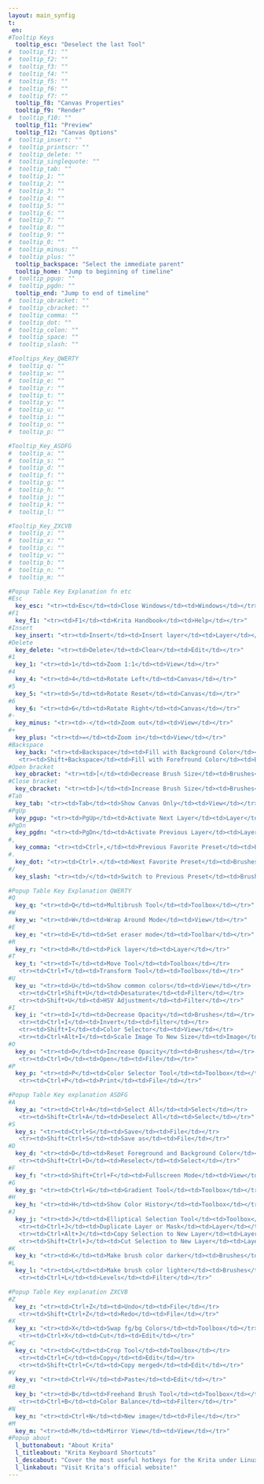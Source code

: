 ```yaml
---
layout: main_synfig
t:
 en:
#Tooltip Keys
  tooltip_esc: "Deselect the last Tool"
#  tooltip_f1: ""
#  tooltip_f2: ""
#  tooltip_f3: ""
#  tooltip_f4: ""
#  tooltip_f5: ""
#  tooltip_f6: ""
#  tooltip_f7: ""
  tooltip_f8: "Canvas Properties"
  tooltip_f9: "Render"
#  tooltip_f10: ""
  tooltip_f11: "Preview"
  tooltip_f12: "Canvas Options"
#  tooltip_insert: ""
#  tooltip_printscr: ""
#  tooltip_delete: ""
#  tooltip_singlequote: "" 
#  tooltip_tab: ""
#  tooltip_1: ""
#  tooltip_2: ""
#  tooltip_3: ""
#  tooltip_4: ""
#  tooltip_5: ""
#  tooltip_6: ""
#  tooltip_7: ""
#  tooltip_8: ""
#  tooltip_9: ""
#  tooltip_0: ""
#  tooltip_minus: ""
#  tooltip_plus: ""
  tooltip_backspace: "Select the immediate parent"
  tooltip_home: "Jump to beginning of timeline"
#  tooltip_pgup: ""
#  tooltip_pgdn: ""
  tooltip_end: "Jump to end of timeline"
#  tooltip_obracket: ""
#  tooltip_cbracket: ""
#  tooltip_comma: ""
#  tooltip_dot: ""
#  tooltip_colon: "" 
#  tooltip_space: ""
#  tooltip_slash: "" 

#Tooltips_Key_QWERTY
#  tooltip_q: ""
#  tooltip_w: ""
#  tooltip_e: ""
#  tooltip_r: ""
#  tooltip_t: ""
#  tooltip_y: ""
#  tooltip_u: ""
#  tooltip_i: ""
#  tooltip_o: ""
#  tooltip_p: ""

#Tooltip_Key_ASDFG
#  tooltip_a: ""
#  tooltip_s: ""
#  tooltip_d: ""
#  tooltip_f: ""
#  tooltip_g: ""
#  tooltip_h: ""
#  tooltip_j: ""
#  tooltip_k: ""
#  tooltip_l: ""

#Tooltip_Key_ZXCVB
#  tooltip_z: ""
#  tooltip_x: ""
#  tooltip_c: ""
#  tooltip_v: ""
#  tooltip_b: ""
#  tooltip_n: ""
#  tooltip_m: ""

#Popup Table Key Explanation fn etc
#Esc
  key_esc: "<tr><td>Esc</td><td>Close Windows</td><td>Windows</td></tr>"
#F1
  key_f1: "<tr><td>F1</td><td>Krita Handbook</td><td>Help</td></tr>"
#Insert
  key_insert: "<tr><td>Insert</td><td>Insert layer</td><td>Layer</td></tr>"
#Delete
  key_delete: "<tr><td>Delete</td><td>Clear</td><td>Edit</td></tr>"
#1
  key_1: "<tr><td>1</td><td>Zoom 1:1</td><td>View</td></tr>"
#4
  key_4: "<tr><td>4</td><td>Rotate Left</td><td>Canvas</td></tr>"
#5
  key_5: "<tr><td>5</td><td>Rotate Reset</td><td>Canvas</td></tr>"
#6
  key_6: "<tr><td>6</td><td>Rotate Right</td><td>Canvas</td></tr>"
#-
  key_minus: "<tr><td>-</td><td>Zoom out</td><td>View</td></tr>"
#+
  key_plus: "<tr><td>=</td><td>Zoom in</td><td>View</td></tr>"
#Backspace
  key_back: "<tr><td>Backspace</td><td>Fill with Background Color</td><td>Edit</td></tr>
   <tr><td>Shift+Backspace</td><td>Fill with Forefround Color</td><td>Edit</td></tr>"
#Open bracket
  key_obracket: "<tr><td>[</td><td>Decrease Brush Size</td><td>Brushes</td></tr>"
#Close bracket
  key_cbracket: "<tr><td>]</td><td>Increase Brush Size</td><td>Brushes</td></tr>"
#Tab
  key_tab: "<tr><td>Tab</td><td>Show Canvas Only</td><td>View</td></tr>"
#PgUp
  key_pgup: "<tr><td>PgUp</td><td>Activate Next Layer</td><td>Layer</td></tr>"
#PgDn
  key_pgdn: "<tr><td>PgDn</td><td>Activate Previous Layer</td><td>Layer</td></tr>"
#,
  key_comma: "<tr><td>Ctrl+,</td><td>Previous Favorite Preset</td><td>Brushes</td></tr>"
#.
  key_dot: "<tr><td>Ctrl+.</td><td>Next Favorite Preset</td><td>Brushes</td></tr>"
#/
  key_slash: "<tr><td>/</td><td>Switch to Previous Preset</td><td>Brushes</td></tr>"

#Popup Table Key Explanation QWERTY
#Q
  key_q: "<tr><td>Q</td><td>Multibrush Tool</td><td>Toolbox</td></tr>"
#W
  key_w: "<tr><td>W</td><td>Wrap Around Mode</td><td>View</td></tr>"
#E
  key_e: "<tr><td>E</td><td>Set eraser mode</td><td>Toolbar</td></tr>"
#R
  key_r: "<tr><td>R</td><td>Pick layer</td><td>Layer</td></tr>"
#T
  key_t: "<tr><td>T</td><td>Move Tool</td><td>Toolbox</td></tr>
   <tr><td>Ctrl+T</td><td>Transform Tool</td><td>Toolbox</td></tr>"
#U
  key_u: "<tr><td>U</td><td>Show common colors</td><td>View</td></tr>
   <tr><td>Ctrl+Shift+U</td><td>Desaturate</td><td>Filter</td></tr>
   <tr><td>Shift+U</td><td>HSV Adjustment</td><td>Filter</td></tr>"
#I
  key_i: "<tr><td>I</td><td>Decrease Opacity</td><td>Brushes</td></tr>
   <tr><td>Ctrl+I</td><td>Invert</td><td>filter</td></tr>
   <tr><td>Shift+I</td><td>Color Selector</td><td>View</td></tr>
   <tr><td>Ctrl+Alt+I</td><td>Scale Image To New Size</td><td>Image</td></tr>"
#O
  key_o: "<tr><td>O</td><td>Increase Opacity</td><td>Brushes</td></tr>
   <tr><td>Ctrl+O</td><td>Open</td><td>File</td></tr>"
#P
  key_p: "<tr><td>P</td><td>Color Selector Tool</td><td>Toolbox</td></tr>
   <tr><td>Ctrl+P</td><td>Print</td><td>File</td></tr>"

#Popup Table Key explanation ASDFG
#A
  key_a: "<tr><td>Ctrl+A</td><td>Select All</td><td>Select</td></tr>	
   <tr><td>Shift+Ctrl+A</td><td>Deselect All</td><td>Select</td></tr>"
#S
  key_s: "<tr><td>Ctrl+S</td><td>Save</td><td>File</td></tr>
   <tr><td>Shift+Ctrl+S</td><td>Save as</td><td>File</td></tr>"
#D
  key_d: "<tr><td>D</td><td>Reset Foreground and Background Color</td><td>Toolbox</td></tr>
   <tr><td>Shift+Ctrl+D</td><td>Reselect</td><td>Select</td></tr>"
#F
  key_f: "<tr><td>Shift+Ctrl+F</td><td>Fullscreen Mode</td><td>View</td></tr>"
#G
  key_g: "<tr><td>Ctrl+G</td><td>Gradient Tool</td><td>Toolbox</td></tr>"
#H
  key_h: "<tr><td>H</td><td>Show Color History</td><td>Toolbox</td></tr>"
#J
  key_j: "<tr><td>J</td><td>Elliptical Selection Tool</td><td>Toolbox</td></tr>
   <tr><td>­Ctrl+J</td><td>Duplicate Layer or Mask</td><td>Layer</td></tr>
   <tr><td>­Ctrl+Alt+J</td><td>Copy Selection to New Layer</td><td>Layer</td></tr>
   <tr><td>Shift+­Ctrl+J</td><td>Cut Selection to New Layer</td><td>Layer</td></tr>"
#K
  key_k: "<tr><td>K</td><td>Make brush color darker</td><td>Brushes</td></tr>"	
#L
  key_l: "<tr><td>L</td><td>Make brush color lighter</td><td>Brushes</td></tr>	
   <tr><td>Ctrl+L</td><td>Levels</td><td>Filter</td></tr>"

#Popup Table Key explanation ZXCVB
#Z
  key_z: "<tr><td>Ctrl+Z</td><td>Undo</td><td>File</td></tr>
   <tr><td>Shift+Ctrl+Z</td><td>Redo</td><td>File</td></tr>"
#X
  key_x: "<tr><td>X</td><td>Swap fg/bg Colors</td><td>Toolbox</td></tr>
   <tr><td>Ctrl+X</td><td>Cut</td><td>Edit</td></tr>"
#C
  key_c: "<tr><td>C</td><td>Crop Tool</td><td>Toolbox</td></tr>
   <tr><td>Ctrl+C</td><td>Copy</td><td>Edit</td></tr>
   <tr><td>Shift+Ctrl+C</td><td>Copy merged</td><td>Edit</td></tr>"
#V
  key_v: "<tr><td>Ctrl+V</td><td>Paste</td><td>Edit</td></tr>"
#B
  key_b: "<tr><td>B</td><td>Freehand Brush Tool</td><td>Toolbox</td></tr>
   <tr><td>Ctrl+B</td><td>Color Balance</td><td>Filter</td></tr>"
#N
  key_n: "<tr><td>Ctrl+N</td><td>New image</td><td>File</td></tr>"
#M
  key_m: "<tr><td>M</td><td>Mirror View</td><td>View</td></tr>"
#Popup about
  l_buttonabout: "About Krita"
  l_titleabout: "Krita Keyboard Shortcuts"
  l_descabout: "Cover the most useful hotkeys for the Krita under Linux. All keys can be assigned individually: Settings / Configure shortcuts."
  l_linkabout: "Visit Krita's official website!"
---
```



